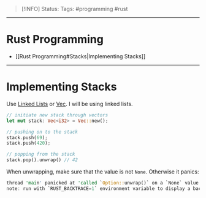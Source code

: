 > [!INFO]
> Status: 
> Tags: #programming #rust

----
# Rust Programming
- [[Rust Programming#Stacks|Implementing Stacks]]

---

# Implementing Stacks
Use [Linked Lists](https://doc.rust-lang.org/std/collections/struct.LinkedList.html) or [Vec](https://doc.rust-lang.org/std/vec/struct.Vec.html). I will be using linked lists.
```rust
// initiate new stack through vectors
let mut stack: Vec<i32> = Vec::new(); 

// pushing on to the stack
stack.push(69);
stack.push(420); 

// popping from the stack
stack.pop().unwrap() // 42
```
When unwrapping, make sure that the value is not `None`. Otherwise it panics:
```rust
thread 'main' panicked at 'called `Option::unwrap()` on a `None` value', src/main.rs:9:12
note: run with `RUST_BACKTRACE=1` environment variable to display a backtrace
```